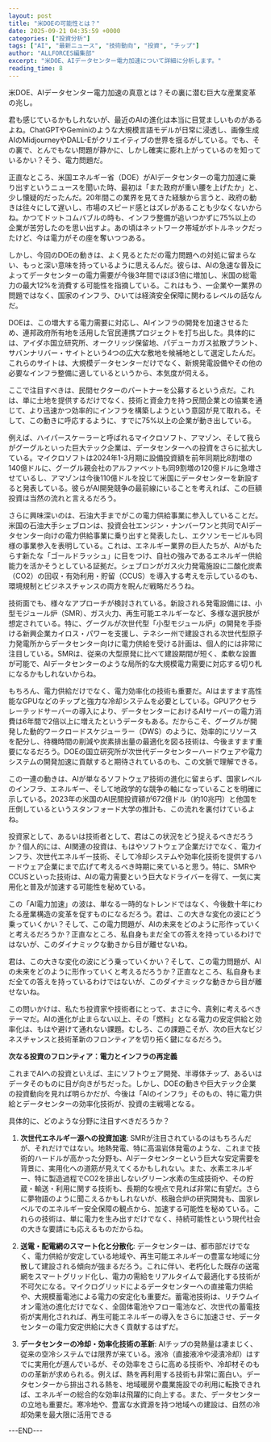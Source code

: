 ```yaml
---
layout: post
title: "米DOEの可能性とは？"
date: 2025-09-21 04:35:59 +0000
categories: ["投資分析"]
tags: ["AI", "最新ニュース", "技術動向", "投資", "チップ"]
author: "ALLFORCES編集部"
excerpt: "米DOE、AIデータセンター電力加速について詳細に分析します。"
reading_time: 8
---
```


米DOE、AIデータセンター電力加速の真意とは？その裏に潜む巨大な産業変革の兆し。

君も感じているかもしれないが、最近のAIの進化は本当に目覚ましいものがあるよね。ChatGPTやGeminiのような大規模言語モデルが日常に浸透し、画像生成AIのMidjourneyやDALL-Eがクリエイティブの世界を揺るがしている。でも、その裏で、とんでもない問題が静かに、しかし確実に膨れ上がっているのを知っているかい？そう、電力問題だ。

正直なところ、米国エネルギー省（DOE）がAIデータセンターの電力加速に乗り出すというニュースを聞いた時、最初は「また政府が重い腰を上げたか」と、少し懐疑的だったんだ。20年間この業界を見てきた経験から言うと、政府の動きは往々にして遅いし、市場のスピード感とはズレがあることも少なくないからね。かつてドットコムバブルの時も、インフラ整備が追いつかずに75%以上の企業が苦労したのを思い出すよ。あの頃はネットワーク帯域がボトルネックだったけど、今は電力がその座を奪いつつある。

しかし、今回のDOEの動きは、よく見るとただの電力問題への対処に留まらない、もっと深い意味を持っているように思えるんだ。彼らは、AIの急速な普及によってデータセンターの電力需要が今後3年間でほぼ3倍に増加し、米国の総電力の最大12%を消費する可能性を指摘している。これはもう、一企業や一業界の問題ではなく、国家のインフラ、ひいては経済安全保障に関わるレベルの話なんだ。

DOEは、この増大する電力需要に対応し、AIインフラの開発を加速させるため、連邦政府所有地を活用した官民連携プロジェクトを打ち出した。具体的には、アイダホ国立研究所、オークリッジ保留地、パデューカガス拡散プラント、サバンナリバー・サイトという4つの広大な敷地を候補地として選定したんだ。これらのサイトは、大規模データセンターだけでなく、新規発電設備やその他の必要なインフラ整備に適しているというから、本気度が伺える。

ここで注目すべきは、民間セクターのパートナーを公募するという点だ。これは、単に土地を提供するだけでなく、技術と資金力を持つ民間企業との協業を通じて、より迅速かつ効率的にインフラを構築しようという意図が見て取れる。そして、この動きに呼応するように、すでに75%以上の企業が動き出している。

例えば、ハイパースケーラーと呼ばれるマイクロソフト、アマゾン、そして我らがグーグルといった巨大テック企業は、データセンターへの投資をさらに拡大している。マイクロソフトは2024年1-3月期に設備投資額を前年同期比8割増の140億ドルに、グーグル親会社のアルファベットも同9割増の120億ドルに急増させているし、アマゾンは今後110億ドルを投じて米国にデータセンターを新設すると発表している。彼らがAI開発競争の最前線にいることを考えれば、この巨額投資は当然の流れと言えるだろう。

さらに興味深いのは、石油大手までがこの電力供給事業に参入していることだ。米国の石油大手シェブロンは、投資会社エンジン・ナンバーワンと共同でAIデータセンター向けの電力供給事業に乗り出すと発表したし、エクソンモービルも同様の事業参入を表明している。これは、エネルギー業界の巨人たちが、AIがもたらす新たな「ゴールドラッシュ」に目をつけ、自社の強みであるエネルギー供給能力を活かそうとしている証拠だ。シェブロンがガス火力発電施設に二酸化炭素（CO2）の回収・有効利用・貯留（CCUS）を導入する考えを示しているのも、環境規制とビジネスチャンスの両方を睨んだ戦略だろうね。

技術面でも、様々なアプローチが検討されている。新設される発電設備には、小型モジュール炉（SMR）、ガス火力、再生可能エネルギーなど、多様な選択肢が想定されている。特に、グーグルが次世代型「小型モジュール炉」の開発を手掛ける新興企業カイロス・パワーを支援し、テネシー州で建設される次世代型原子力発電所からデータセンター向けに電力供給を受ける計画は、個人的には非常に注目している。SMRは、従来の大型原発に比べて建設期間が短く、柔軟な設置が可能で、AIデータセンターのような局所的な大規模電力需要に対応する切り札になるかもしれないからね。

もちろん、電力供給だけでなく、電力効率化の技術も重要だ。AIはますます高性能なGPUなどのチップと強力な冷却システムを必要としている。GPUアクセラレーテッドサーバーの導入により、データセンターにおけるAIサーバーの電力消費は6年間で2倍以上に増えたというデータもある。だからこそ、グーグルが開発した動的ワークロードスケジューラー（DWS）のように、効率的にリソースを配分し、待機時間の削減や炭素排出量の最適化を図る技術は、今後ますます重要になるだろう。DOEの国立研究所が次世代データセンターハードウェアや電力システムの開発加速に貢献すると期待されているのも、この文脈で理解できる。

この一連の動きは、AIが単なるソフトウェア技術の進化に留まらず、国家レベルのインフラ、エネルギー、そして地政学的な競争の軸になっていることを明確に示している。2023年の米国のAI民間投資額が672億ドル（約10兆円）と他国を圧倒しているというスタンフォード大学の推計も、この流れを裏付けているよね。

投資家として、あるいは技術者として、君はこの状況をどう捉えるべきだろうか？個人的には、AI関連の投資は、もはやソフトウェア企業だけでなく、電力インフラ、次世代エネルギー技術、そして冷却システムや効率化技術を提供するハードウェア企業にまで広げて考えるべき時期に来ていると思う。特に、SMRやCCUSといった技術は、AIの電力需要という巨大なドライバーを得て、一気に実用化と普及が加速する可能性を秘めている。

この「AI電力加速」の波は、単なる一時的なトレンドではなく、今後数十年にわたる産業構造の変革を促すものになるだろう。君は、この大きな変化の波にどう乗っていくかい？そして、この電力問題が、AIの未来をどのように形作っていくと考えるだろうか？正直なところ、私自身もまだ全ての答えを持っているわけではないが、このダイナミックな動きから目が離せないね。

君は、この大きな変化の波にどう乗っていくかい？そして、この電力問題が、AIの未来をどのように形作っていくと考えるだろうか？正直なところ、私自身もまだ全ての答えを持っているわけではないが、このダイナミックな動きから目が離せないね。

この問いかけは、私たち投資家や技術者にとって、まさに今、真剣に考えるべきテーマだ。AIの進化が止まらない以上、その「燃料」となる電力の安定供給と効率化は、もはや避けて通れない課題。むしろ、この課題こそが、次の巨大なビジネスチャンスと技術革新のフロンティアを切り拓く鍵になるだろう。

**次なる投資のフロンティア：電力とインフラの再定義**

これまでAIへの投資といえば、主にソフトウェア開発、半導体チップ、あるいはデータそのものに目が向きがちだった。しかし、DOEの動きや巨大テック企業の投資動向を見れば明らかだが、今後は「AIのインフラ」そのもの、特に電力供給とデータセンターの効率化技術が、投資の主戦場となる。

具体的に、どのような分野に注目すべきだろうか？

1.  **次世代エネルギー源への投資加速**:
    SMRが注目されているのはもちろんだが、それだけではない。地熱発電、特に高温岩体発電のような、これまで技術的ハードルが高かった分野も、AIデータセンターという巨大な安定需要を背景に、実用化への道筋が見えてくるかもしれない。また、水素エネルギー、特に製造過程でCO2を排出しないグリーン水素の生成技術や、その貯蔵・輸送・利用に関する技術も、長期的な視点で見れば非常に有望だ。さらに夢物語のように聞こえるかもしれないが、核融合炉の研究開発も、国家レベルでのエネルギー安全保障の観点から、加速する可能性を秘めている。これらの技術は、単に電力を生み出すだけでなく、持続可能性という現代社会の大きな要請にも応えるものだからね。

2.  **送電・配電網のスマート化と分散化**:
    データセンターは、都市部だけでなく、電力供給が安定している地域や、再生可能エネルギーの豊富な地域に分散して建設される傾向が強まるだろう。これに伴い、老朽化した既存の送電網をスマートグリッド化し、電力の需給をリアルタイムで最適化する技術が不可欠になる。マイクログリッドによるデータセンターへの直接電力供給や、大規模蓄電池による電力の安定化も重要だ。蓄電池技術は、リチウムイオン電池の進化だけでなく、全固体電池やフロー電池など、次世代の蓄電技術が実用化されれば、再生可能エネルギーの導入をさらに加速させ、データセンターの電力安定供給に大きく貢献するはずだ。

3.  **データセンターの冷却・効率化技術の革新**:
    AIチップの発熱量は凄まじく、従来の空冷システムでは限界が来ている。液冷（直接液冷や浸漬冷却）はすでに実用化が進んでいるが、その効率をさらに高める技術や、冷却材そのものの革新が求められる。例えば、熱を再利用する技術も非常に面白い。データセンターから排出される熱を、地域暖房や農業施設での利用に転換できれば、エネルギーの総合的な効率は飛躍的に向上する。また、データセンターの立地も重要だ。寒冷地や、豊富な水資源を持つ地域への建設は、自然の冷却効果を最大限に活用できる

---END---